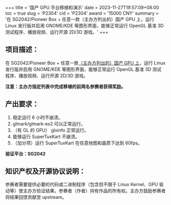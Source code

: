 +++
title = '国产 GPU 平台移植和演示'
date = 2023-11-27T19:57:09+08:00
toc = true
slug = 'P2304'
cid = 'P2304'
award = '15000 CNY'
summary = '在 SG2042/Pioneer Box + 任意一款（主办方列出的）国产 GPU 上，运行 Linux 发行版并启用 GNOME/KDE 等图形界面，能够正常运行 OpenGL 基准 3D 测试程序、播放视频、运行开源 2D/3D 游戏。'
+++

## 项目描述：

在 SG2042/Pioneer Box + 任意一款[（主办方列出的）国产 GPU 上](../cn-domestic-gpu/)，运行 Linux 发行版并启用 GNOME/KDE 等图形界面，能够正常运行 OpenGL 基准 3D 测试程序、播放视频、运行开源 2D/3D 游戏。

**注意：主办方指定列表中完成移植的前两名参赛者获得奖励。**

## 产出要求：

1. 稳定运行 6 小时不崩溃。
2. glmark/glmark-es2 可以正常运行。
3. （有 GL 的 GPU） glxinfo 正常运行。
4. 能够运行 SuperTuxKart 不崩溃。
5. （加分项）运行 SuperTuxKart 在任意地图和画质下达到 60fps。

**验证平台：SG2042**

## 知识产权及开源协议说明：

参赛者需要提供必要的代码或二进制程序（包含但不限于 Linux Kernel、GPU 驱动等）使主办方验证结果。参赛者（作者）持有作品的所有权。主办方鼓励参赛者将结果回馈贡献至 upstream。

